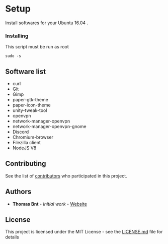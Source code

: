 # Setup

Install softwares for your Ubuntu 16.04 . 


### Installing

This script must be run as root 

```
sudo -s
```

## Software list

* curl
* Git 
* Gimp
* paper-gtk-theme
* paper-icon-theme
* unity-tweak-tool 
* openvpn 
* network-manager-openvpn 
* network-manager-openvpn-gnome
* Discord 
* Chromium-browser
* Filezilla client
* NodeJS V8

## Contributing

See the list of [contributors](https://github.com/thomasbnt/setup-ubuntu1604/contributors) who participated in this project.

## Authors

* **Thomas Bnt** - *Initial work* - [Website](https://thomasbnt.fr/)


## License

This project is licensed under the MIT License - see the [LICENSE.md](LICENSE.md) file for details



